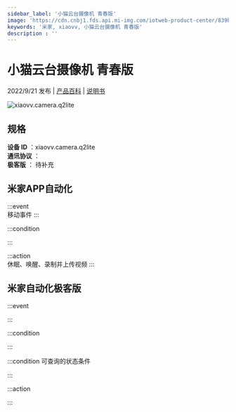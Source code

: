 ```yaml
---
sidebar_label: '小猫云台摄像机 青春版'
image: 'https://cdn.cnbj1.fds.api.mi-img.com/iotweb-product-center/839b785ae53681dda5818274ee2adc39_1657246021456.png?GalaxyAccessKeyId=AKVGLQWBOVIRQ3XLEW&Expires=9223372036854775807&Signature=Q31QRZNhbRNO4BGlAxuM5i7xAqg='
keywords: '米家, xiaovv, 小猫云台摄像机 青春版'
description : ''
---
```

# 小猫云台摄像机 青春版

2022/9/21 发布 | [产品百科](https://home.mi.com/webapp/content/baike/product/index.html?model=xiaovv.camera.q2lite/) | [说明书](https://home.mi.com/views/introduction.html?model=xiaovv.camera.q2lite&region=cn)

![xiaovv.camera.q2lite](https://cdn.cnbj1.fds.api.mi-img.com/iotweb-product-center/839b785ae53681dda5818274ee2adc39_1657246021456.png?GalaxyAccessKeyId=AKVGLQWBOVIRQ3XLEW&Expires=9223372036854775807&Signature=Q31QRZNhbRNO4BGlAxuM5i7xAqg=)

## 规格  
> 
**设备 ID** ：xiaovv.camera.q2lite  
**通讯协议** ：  
**极客版**  ： 待补充 


## 米家APP自动化  

:::event  
移动事件
:::

:::condition  

:::

:::action   
休眠、唤醒、录制并上传视频
:::

## 米家自动化极客版  

:::event  

:::

:::condition  

:::

:::condition 可查询的状态条件  

:::

:::action  

:::

        
